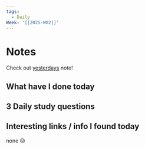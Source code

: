 ```yaml
---
tags:
  - Daily
Week: '[[2025-W02]]'
---
```

# Notes
Check out [yesterdays](2025-01-09) note!
## What have I done today
## 3 Daily study questions

## Interesting links / info I found today
none 😔